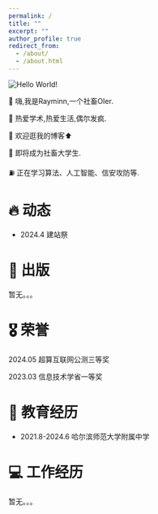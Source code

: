 ```yaml
---
permalink: /
title: ""
excerpt: ""
author_profile: true
redirect_from: 
  - /about/
  - /about.html
---
```


<!-- {% if site.google_scholar_stats_use_cdn %}
{% assign gsDataBaseUrl = "https://cdn.jsdelivr.net/gh/" | append: site.repository | append: "@" %}
{% else %}
{% assign gsDataBaseUrl = "https://raw.githubusercontent.com/" | append: site.repository | append: "/" %}
{% endif %}
{% assign url = gsDataBaseUrl | append: "google-scholar-stats/gs_data_shieldsio.json" %} -->

<span class='anchor' id='about-me'></span>

![Hello World!](https://readme-typing-svg.herokuapp.com/?lines=Hello%2C%20World!;Rayminn祝您今日愉快!&center=false&size=27)

👋 嗨,我是Rayminn,一个社畜OIer.

🎯 热爱学术,热爱生活,偶尔发疯.

🧐 欢迎逛我的博客⬆

🚩 即将成为社畜大学生.

⛽️ 正在学习算法、人工智能、信安攻防等.


<span class='anchor' id='dong-tai'></span>

# 🔥 动态

- 2024.4 建站祭

<span class='anchor' id='chu-ban'></span>

# 📝 出版

暂无。。。

<span class='anchor' id='rong-yu'></span>

# 🎖 荣誉

2024.05 超算互联网公测三等奖

2023.03 信息技术学省一等奖

<span class='anchor' id='jiao-yu'></span>

# 📖 教育经历

- 2021.8-2024.6 哈尔滨师范大学附属中学

<span class='anchor' id='gong-zuo'></span>

# 💻 工作经历

暂无。。。
